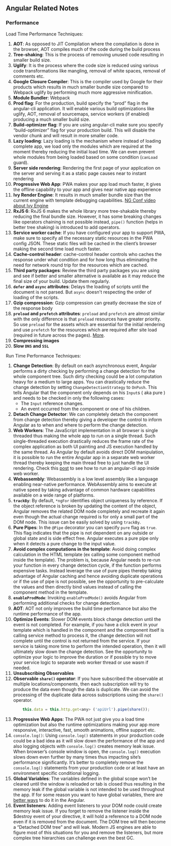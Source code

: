 ## Angular Related Notes

### Performance
Load Time Performance Techniques:
1. __AOT__: As opposed to JIT Compilation where the compilation is done in the browser, AOT compiles much of the code during the build process
2. __Tree-shaking__: This is the process of removing unused code resulting in smaller build size.
3. __Uglify__: It is the process where the code size is reduced using various code transformations like mangling, removal of white spaces, removal of comments etc.
4. __Google Closure Compiler__: This is the compiler used by Google for their products which results in much smaller bundle size compared to Webpack uglify by performing much more aggressive minification.
5. __Module Bundler__: Webpack
6. __Prod flag__: For the production, build specify the “prod” flag in the angular-cli application. It will enable various build optimizations like uglify, AOT, removal of sourcemaps, service workers (if enabled) producing a much smaller build size.
7. __Build-optimizer flag__: If you are using angular-cli make sure you specify “build-optimizer” flag for your production build. This will disable the vendor chunk and will result in more smaller code.
8. __Lazy loading__: Lazy loading is the mechanism where instead of loading complete app, we load only the modules which are required at the moment thereby reducing the initial load time. We can even prevent whole modules from being loaded based on some condition (`canLoad` guard).
9. __Server side rendering__: Rendering the first page of your application on the server and serving it as a static page causes near to instant rendering
10. __Progressive Web App__: PWA makes your app load much faster, it gives the offline capability to your app and gives near native app experience
11. __Ivy Render Engine__: It results in much smaller bundle size than the current engine with template debugging capabilities.
[NG Conf video about Ivy Engine](https://www.youtube.com/watch?v=dIxknqPOWms&feature=youtu.be&t=1360)
12. __RxJS 6__: RxJS 6 makes the whole library more tree-shakable thereby reducing the final bundle size. However, it has some breaking changes like operators chaining is not possible instead, `pipe()` function (helps in better tree shaking) is introduced to add operators.
13. __Service worker cache__: If you have configured your app to support PWA, make sure to specify all the necessary static resources in the PWA config JSON. These static files will be cached in the client’s browser making the second time load much faster.
14. __Cache-control header__: cache-control header controls who caches the response under what condition and for how long thus eliminating the need for network round trip for the resources which are cached.
15. __Third party packages__: Review the third party packages you are using and see if better and smaller alternative is available as it may reduce the final size of your build. Update them regularly.
16. __`defer` and `async` attributes__: Delays the loading of scripts until the document is not parsed. But `async` doesn't respecting the order of loading of the scripts.
17. __Gzip compression__: Gzip compression can greatly decrease the size of the response body
18. __`preload` and `prefetch` attributes__: `preload` and `prefetch` are almost similar with the only difference is that `preload` resources have greater priority. So use `preload` for the assets which are essential for the initial rendering and use `prefetch` for the resources which are required after site load (required in future across the pages). [More](https://medium.com/reloading/preload-prefetch-and-priorities-in-chrome-776165961bbf).
19. __Compressing images__
20. __Slow `DNS` and `SSL`__

Run Time Performance Techniques:
1. __Change Detection__: By default on each asynchronous event, Angular performs a dirty checking by performing a change detection for the whole component tree. Such dirty checking could be a lot computation heavy for a medium to large apps. You can drastically reduce the change detection by setting `ChangeDetectionStrategy` to `OnPush`. This tells Angular that the component only depends on his `Input`s ( aka pure ) and needs to be checked in only the following cases:
    * The `Input` reference changes.
    * An event occurred from the component or one of his children.
2. __Detach Change Detector__: We can completely detach the component from change detection thereby giving a developer the control to inform Angular as to when and where to perform the change detection.
3. __Web Workers__: The JavaScript implementation in all browser is single threaded thus making the whole app to run on a single thread. Such single-threaded execution drastically reduces the frame rate of the complex application as both UI painting and JS execution handled by the same thread. As Angular by default avoids direct DOM manipulation, it is possible to run the entire Angular app in a separate web worker thread thereby keeping the main thread free to just handle the UI rendering. Check this [post](https://stackoverflow.com/questions/43276044/angular-cli-generated-app-with-web-workers#answer-43276045) to see how to run an angular-cli app inside web worker.
4. __Webassembly__: Webassembly is a low level assembly like a language enabling near-native performance. WebAssembly aims to execute at native speed by taking advantage of common hardware capabilities available on a wide range of platforms.
5. __`trackBy`__: By default, `*ngFor` identifies object uniqueness by reference. If the object reference is broken by updating the content of the object, Angular removes the related DOM node completely and recreate it again even though the actual change required is for only a small part of the DOM node. This issue can be easily solved by using `trackBy`.
6. __Pure Pipes__: In the `@Pipe` decorator you can specify `pure` flag as `true`. This flag indicates that the pipe is not dependent on any outside or global state and is side effect free. Angular executes a pure pipe only when it detects a pure change to the input value.
7. __Avoid complex computations in the template__: Avoid doing complex calculation in the HTML template (ex calling some component method inside the template). The problem is, because Angular needs to re-run your function in every change detection cycle, if the function performs expensive tasks.
Instead leverage the use of pure pipes thereby taking advantage of Angular caching and hence avoiding duplicate operations or if the use of pipe is not possible, see the opportunity to pre-calculate the values and then directly bind values instead of calling the component method in the template.
8. __`enableProdMode`__: Invoking `enableProdMode()` avoids Angular from performing additional checks for change detection.
9. __AOT__: AOT not only improves the build time performance but also the runtime performance of the app.
10. __Optimize Events__: Slower DOM events block change detection until the event is not completed. For example, if you have a click event in your template which is handled in the component and the component itself is calling service method to process it, the change detection will not complete until the control is not returned from the service. If your service is taking more time to perform the intended operation, then it will ultimately slow down the change detection. See the opportunity to optimize your logic to improve the duration or if possible try to move your service logic to separate web worker thread or use wasm if needed.
11. __Unsubscribing Observables__
12. __Observable `share()` operator__: If you have subscribed the observable at multiple locations/components, then each subscription will try to produce the data even though the data is duplicate. We can avoid the processing of the duplicate data across subscriptions using the `share()` operator.
    ```javascript
        this.data = this.http.get<any> ('apiUrl').pipe(share());
    ```
13. __Progressive Web Apps__: The PWA not just give you a load time optimization but also the runtime optimizations making your app more responsive, interactive, fast, smooth animations, offline support etc.
14. `console.log()`: Using `console.log()` statements in your production code could be a bad idea as it will slow down the performance of the app and also logging objects with `console.log()` creates memory leak issue. When browser’s console window is open, the `console.log()` execution slows down even further by many times thus impacting site’s performance significantly. It’s better to completely remove the `console.log()` statements from your production code or at least have an environment specific conditional logging.
15. __Global Variables__: The variables defined in the global scope won’t be cleared until the window is reloaded or tab is closed thus resulting in the memory leak if the global variable is not intended to be used throughout the app. If for some reason you want to have global variables, there are [better ways](https://stackoverflow.com/questions/36158848/what-is-the-best-way-to-declare-a-global-variable-in-angular-2-typescript) to do it in the Angular.
16. __Event listeners__: Adding event listeners to your DOM node could create memory leak issue. If you forget to remove the listener inside the $destroy event of your directive, it will hold a reference to a DOM node even if it is removed from the document. The DOM tree will then become a “Detached DOM tree” and will leak. Modern JS engines are able to figure most of this situations for you and remove the listeners, but more complex tree hierarchies can challenge even the best GC.





